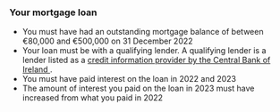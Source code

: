 ###  **Your mortgage loan**

  * You must have had an outstanding mortgage balance of between €80,000 and €500,000 on 31 December 2022 
  * Your loan must be with a qualifying lender. A qualifying lender is a lender listed as a [ credit information provider by the Central Bank of Ireland ](https://www.centralcreditregister.ie/borrower-area/publications/) . 
  * You must have paid interest on the loan in 2022 and 2023 
  * The amount of interest you paid on the loan in 2023 must have increased from what you paid in 2022 

